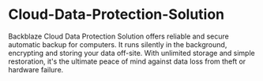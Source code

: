 # Cloud-Data-Protection-Solution
Backblaze Cloud Data Protection Solution offers reliable and secure automatic backup for computers. It runs silently in the background, encrypting and storing your data off-site. With unlimited storage and simple restoration, it's the ultimate peace of mind against data loss from theft or hardware failure.
